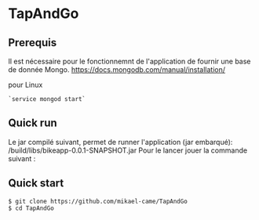 # TapAndGo

## Prerequis

Il est nécessaire pour le fonctionnemnt de l'application de fournir une base de donnée Mongo.
https://docs.mongodb.com/manual/installation/
    
pour Linux  
    
    `service mongod start`

## Quick run
Le jar compilé suivant, permet de runner l'application (jar embarqué): /build/libs/bikeapp-0.0.1-SNAPSHOT.jar
Pour le lancer jouer la commande suivant :
    

## Quick start

    $ git clone https://github.com/mikael-came/TapAndGo
    $ cd TapAndGo
    

  
 
